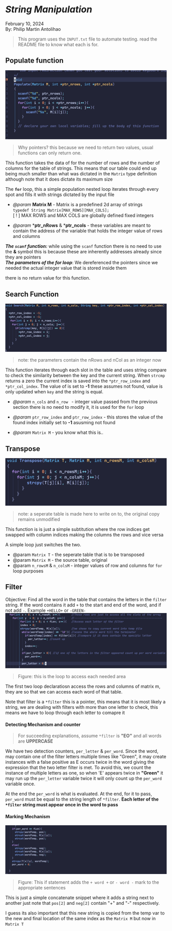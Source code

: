 # _String Manipulation_  
February 10, 2024	
By: Philip Martin Antolihao
> This program uses the `INPUT.txt` file to automate testing. read the README file to know what each is for.

## Populate function
![](WriteupPics/Populate.png)
> Why pointers? this because we need to return two values, usual functions can only return one.  

This function takes the data of for the number of rows and the number of columns for the table of strings. This means that our table could end up being much smaller than what was dictated in the `Matrix` type definition although note that it does dictate its maximum size
 
 The **`for`** loop, this a simple population nested loop iterates through every spot and fills it with strings dictated by the input file    

* _@param_ **Matrix M** - Matrix is a predefined 2d array of strings  
`typedef String Matrix[MAX_ROWS][MAX_COLS];`  
[ ! ] MAX ROWS and MAX COLS are globally defined fixed integers  

* _@param_ ***ptr_nRows** & ***ptr_ncols** - these variables are meant to contain the address of the variable that holds the integer value of rows and columns

_**The `scanf` function:**_ while using the `scanf` function there is no need to use the **&** symbol this is because these are inherently addresses already since they are pointers  
_**The parameters of the for loop**_: We dereferenced the pointers since we needed the actual integer value that is stored inside them

there is no return value for this function.

## Search Function
![](WriteupPics/Search.png)

> note: the parameters contain the nRows and nCol as an integer now

This function iterates through each slot in the table and uses string compare to check the similarity between the key and the current string. When `strcmp` returns a zero the current index is saved into the `*ptr_row_index` and `*ptr_col_index`. The value of is set to **-1** these assumes not found, value is only updated when `key` and the string is equal.

* _@param_ `n_cols` and `n_row ` - integer value passed from the previous section there is no need to modify it, it is used for the `for` loop

* _@param_ `ptr_row_index` and `ptr_row_index` - this stores the value of the found index initially set to **-1** asusming not found

* _@param_ `Matrix M` - you know what this is..


## Transpose
![](WriteupPics/Transpose.png)
> note: a seperate table is made here to write on to, the original copy remains unmodified 

This function is is just a simple subtitution where the row indices get swapped with column indices making the columns the rows and vice versa 

A simple loop just switches the two.

* @param `Matrix T` - the seperate table that is to be transposed
* @param `Matrix M` - the source table, original
* @param `n_rowsM` & `n_colsM` - integer values of row and columns for `for` loop purposes

## Filter
Objective: Find all the word in the table that contains the letters in the `filter` string. If the word contains it add `+` to the start and end of the word, and if not add `-`. Example `+HELLO+` or `-GREEN-`
![](WriteupPIcs/Filterloop.png)
> Figure: this is the loop to access each needed area

The first two loop declaratiosn access the rows and columns of matrix m, they are so that we can access each word of that table. 

Note that filter is a `*filter` this is a pointer, this means that it is most likely a string, we are dealing with filters with more than one letter to check, this means we have to loop through each letter to comapre it

#### Detecting  Mechanism and counter
> For succeeding explanations, assume `*filter` is **"EO"** and all words are **UPPERCASE**

We have two detection counters, `per_letter` & `per_word`. Since the word, may contain one of the filter letters multiple times like "Green", it may create instances with a false positive as E occurs twice in the word giving the expression that the two letter filter is met. To avoid this, we count the instance of multiple letters as one, so when 'E' appears twice in **"Green"** it may run up the `per_letter` variable twice it will only count up the `per_word` variable once. 

At the end the `per_word` is what is evaluated. At the end, for it to pass, `per_word` must be equal to the string length of `*filter`. **Each letter of the `*filter` string must appear once in the word to pass**

#### Marking Mechanism
![](WriteupPics/FilterMark.png)
> Figure: This if statement adds the `+ word +` or `- word -` mark to the appropriate sentences 

This is just a simple concatenate snippet where it adds a string next to another just note that `pos[2]` and `neg[2]` contain "+" and
 "-" respectively. 
 
 I guess its also important that this new string is copied from the temp var to the new and final location of the same index as the `Matrix M` but now in `Matrix T`






